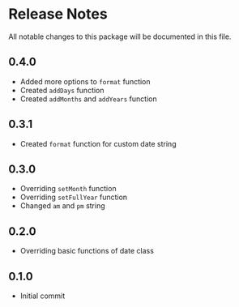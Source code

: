 # Release Notes
All notable changes to this package will be documented in this file.

## 0.4.0
- Added more options to `format` function
- Created `addDays` function
- Created `addMonths` and `addYears` function

## 0.3.1
- Created `format` function for custom date string

## 0.3.0
- Overriding `setMonth` function
- Overriding `setFullYear` function
- Changed `am` and `pm` string

## 0.2.0
- Overriding basic functions of date class

## 0.1.0
- Initial commit
